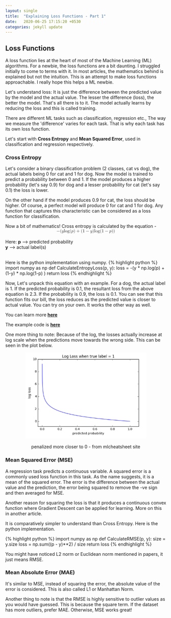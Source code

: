 ```yaml
---
layout: single
title:  "Explaining Loss Functions - Part 1"
date:   2020-06-25 17:15:20 +0530
categories: jekyll update
---
```


## Loss Functions
A loss function lies at the heart of most of the Machine Learning (ML) algorithms. For a newbie, 
the loss functions are a bit daunting. I struggled initially to come to terms with it. 
In most articles, the mathematics behind is explained but not the intuition. 
This is an attempt to make loss functions approachable. I really hope this helps a ML newbie.

Let's understand loss: It is just the difference between the predicted value by the model and 
the actual value. The lesser the difference (loss), the better the model. That's all there is to it. 
The model actually learns by reducing the loss and this is called training.

There are different ML tasks such as classification, regression etc., The way we measure the 'difference'
varies for each task. That is why each task has its own loss function. 

Let's start with **Cross Entropy** and **Mean Squared Error**, used in classification and regression respectively.

### Cross Entropy 
Let's consider a binary classification problem (2 classes, cat vs dog), the actual labels being 
0 for cat and 1 for dog. Now the model is trained to predict a probability between 0 and 1. If the model 
produces a higher probability (let's say 0.9) for dog and a lesser probability for cat (let's say 0.1) 
the loss is lower. 

On the other hand if the model produces 0.9 for cat, the loss should be higher. Of course, a perfect model 
will produce 0 for cat and 1 for dog. Any function that captures this characteristic can be considered 
as a loss function for classification.

Now a bit of mathematics! Cross entropy is calculated by the equation - 
<br>
<math xmlns="http://www.w3.org/1998/Math/MathML" display="block">
  <mo>&#x2212;<!-- − --></mo>
  <mrow class="MJX-TeXAtom-ORD">
    <mo stretchy="false">(</mo>
    <mi>y</mi>
    <mi>log</mi>
    <mo>&#x2061;<!-- ⁡ --></mo>
    <mo stretchy="false">(</mo>
    <mi>p</mi>
    <mo stretchy="false">)</mo>
    <mo>+</mo>
    <mo stretchy="false">(</mo>
    <mn>1</mn>
    <mo>&#x2212;<!-- − --></mo>
    <mi>y</mi>
    <mo stretchy="false">)</mo>
    <mi>log</mi>
    <mo>&#x2061;<!-- ⁡ --></mo>
    <mo stretchy="false">(</mo>
    <mn>1</mn>
    <mo>&#x2212;<!-- − --></mo>
    <mi>p</mi>
    <mo stretchy="false">)</mo>
    <mo stretchy="false">)</mo>
  </mrow>
</math>
<br>
Here:
**p** --> predicted probability<br>
**y** --> actual label(s)

<br>
Here is the python implementation using numpy.
{% highlight python %}
import numpy as np
def CalculateEntropyLoss(p, y):
    loss = -(y * np.log(p) + (1-y) * np.log(1-p) )
    return loss
{% endhighlight %}

Now, Let's unpack this equation with an example. For a dog, the actual label is 1.
If the predicted probability is 0.1, the resultant loss from the above equation is 2.3. 
If the probability is 0.9, the loss is 0.1. You can see that this function fits our bill, the loss reduces as the 
predicted value is closer to actual value. You can try on your own. It works the other way as well.

You can learn more [**here**](https://ml-cheatsheet.readthedocs.io/en/latest/loss_functions.html)

The example code is [**here**](https://colab.research.google.com/drive/1FElLRoubzuejXwFnudayfE-LL_hgjZD0?usp=sharing)

One more thing to note: Because of the log, the losses actually increase at log scale when 
the predictions move towards the wrong side. This can be seen in the plot below. 

<div class="imgcap" align="center">
<img src="/images/loss/cross_entropy.png" height="75%" width="75%">
<p>penalized more closer to 0 - from mlcheatsheet site</p>
</div>

### Mean Squared Error (MSE)
A regression task predicts a continuous variable. A squared error is a commonly used loss function in this task.
As the name suggests, it is a mean of the squared error. The error is the difference between the actual value 
and the prediction, the error being squared to remove the -ve sign and then averaged for MSE.

Another reason for squaring the loss is that it produces a continuous convex function where Gradient Descent can
be applied for learning. More on this in another article.

It is comparatively simpler to understand than Cross Entropy. Here is the python implementation.
<br>

{% highlight python %}
import numpy as np
def CalculateRMSE(p, y):
  size = y.size
  loss = np.sum((p - y)**2) / size
  return loss
{% endhighlight %}

You might have noticed L2 norm or Euclidean norm mentioned in papers, it just means RMSE.

### Mean Absolute Error (MAE)
It's similar to MSE, instead of squaring the error, the absolute value of the error is considered. 
This is also called L1 or Manhattan Norm.

Another thing to note is that the RMSE is highly sensitive to outlier values as you would have guessed.
This is because the square term. If the dataset has more outliers, prefer MAE. Otherwise, MSE works great!





[jekyll-docs]: https://jekyllrb.com/docs/home
[jekyll-gh]:   https://github.com/jekyll/jekyll
[jekyll-talk]: https://talk.jekyllrb.com/
